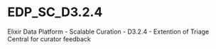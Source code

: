 # EDP_SC_D3.2.4
Elixir Data Platform - Scalable Curation - D3.2.4 - Extention of Triage Central for curator feedback
